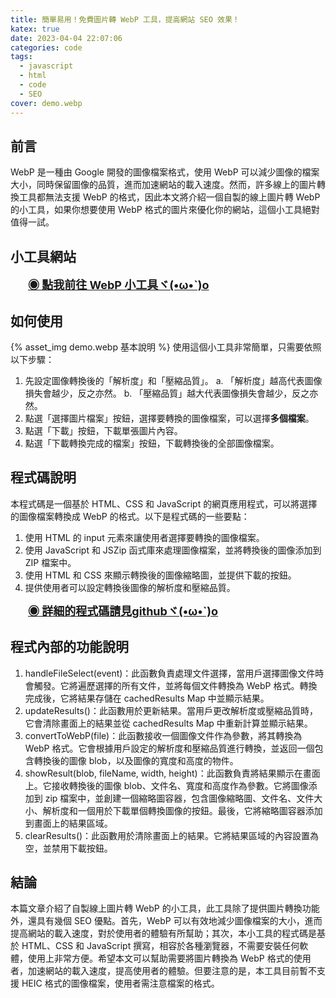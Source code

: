 ```yaml
---
title: 簡單易用！免費圖片轉 WebP 工具，提高網站 SEO 效果！
katex: true
date: 2023-04-04 22:07:06
categories: code
tags:
  - javascript
  - html
  - code
  - SEO
cover: demo.webp
---
```


## 前言
WebP 是一種由 Google 開發的圖像檔案格式，使用 WebP 可以減少圖像的檔案大小，同時保留圖像的品質，進而加速網站的載入速度。然而，許多線上的圖片轉換工具都無法支援 WebP 的格式，因此本文將介紹一個自製的線上圖片轉 WebP 的小工具，如果你想要使用 WebP 格式的圖片來優化你的網站，這個小工具絕對值得一試。

## 小工具網站
&emsp;&emsp;<font size=4pt>**[◉ 點我前往 WebP 小工具ヾ(•ω•`)o](/sideProject/image2WebP/image2WebP.html)**</font>

## 如何使用
{% asset_img demo.webp 基本說明 %}
使用這個小工具非常簡單，只需要依照以下步驟：
1. 先設定圖像轉換後的「解析度」和「壓縮品質」。
    a. 「解析度」越高代表圖像損失會越少，反之亦然。
    b. 「壓縮品質」越大代表圖像損失會越少，反之亦然。
2. 點選「選擇圖片檔案」按鈕，選擇要轉換的圖像檔案，可以選擇**多個檔案**。
3. 點選「下載」按鈕，下載單張圖片內容。
4. 點選「下載轉換完成的檔案」按鈕，下載轉換後的全部圖像檔案。

## 程式碼說明
本程式碼是一個基於 HTML、CSS 和 JavaScript 的網頁應用程式，可以將選擇的圖像檔案轉換成 WebP 的格式。以下是程式碼的一些要點：

1.  使用 HTML 的 input 元素來讓使用者選擇要轉換的圖像檔案。
2.  使用 JavaScript 和 JSZip 函式庫來處理圖像檔案，並將轉換後的圖像添加到 ZIP 檔案中。
3.  使用 HTML 和 CSS 來顯示轉換後的圖像縮略圖，並提供下載的按鈕。
4.  提供使用者可以設定轉換後圖像的解析度和壓縮品質。

&emsp;&emsp;<font size=4pt>**[◉ 詳細的程式碼請見githubヾ(•ω•`)o](https://github.com/michaelpig0912/OnlineImage2WebP)**</font>

## 程式內部的功能說明
1. handleFileSelect(event)：此函數負責處理文件選擇，當用戶選擇圖像文件時會觸發。它將遍歷選擇的所有文件，並將每個文件轉換為 WebP 格式。轉換完成後，它將結果存儲在 cachedResults Map 中並顯示結果。
2. updateResults()：此函數用於更新結果。當用戶更改解析度或壓縮品質時，它會清除畫面上的結果並從 cachedResults Map 中重新計算並顯示結果。
3. convertToWebP(file)：此函數接收一個圖像文件作為參數，將其轉換為 WebP 格式。它會根據用戶設定的解析度和壓縮品質進行轉換，並返回一個包含轉換後的圖像 blob，以及圖像的寬度和高度的物件。
4. showResult(blob, fileName, width, height)：此函數負責將結果顯示在畫面上。它接收轉換後的圖像 blob、文件名、寬度和高度作為參數。它將圖像添加到 zip 檔案中，並創建一個縮略圖容器，包含圖像縮略圖、文件名、文件大小、解析度和一個用於下載單個轉換圖像的按鈕。最後，它將縮略圖容器添加到畫面上的結果區域。
5. clearResults()：此函數用於清除畫面上的結果。它將結果區域的內容設置為空，並禁用下載按鈕。

## 結論
本篇文章介紹了自製線上圖片轉 WebP 的小工具，此工具除了提供圖片轉換功能外，還具有幾個 SEO 優點。首先，WebP 可以有效地減少圖像檔案的大小，進而提高網站的載入速度，對於使用者的體驗有所幫助；其次，本小工具的程式碼是基於 HTML、CSS 和 JavaScript 撰寫，相容於各種瀏覽器，不需要安裝任何軟體，使用上非常方便。希望本文可以幫助需要將圖片轉換為 WebP 格式的使用者，加速網站的載入速度，提高使用者的體驗。但要注意的是，本工具目前暫不支援 HEIC 格式的圖像檔案，使用者需注意檔案的格式。
